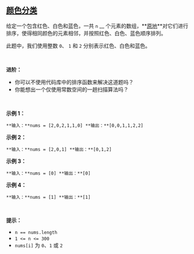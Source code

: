 ## [颜色分类](https://leetcode-cn.com/problems/sort-colors/)

给定一个包含红色、白色和蓝色，一共 `n` __ 个元素的数组，**[原地](https://baike.baidu.com/item/%E5%8E%9F%E5%9C%B0%E7%AE%97%E6%B3%95)**对它们进行排序，使得相同颜色的元素相邻，并按照红色、白色、蓝色顺序排列。

此题中，我们使用整数 `0`、 `1` 和 `2` 分别表示红色、白色和蓝色。

 

**进阶：**

*   你可以不使用代码库中的排序函数来解决这道题吗？
*   你能想出一个仅使用常数空间的一趟扫描算法吗？

 

**示例 1：**

`
**输入：**nums = [2,0,2,1,1,0]
**输出：**[0,0,1,1,2,2]
`

**示例 2：**

`
**输入：**nums = [2,0,1]
**输出：**[0,1,2]
`

**示例 3：**

`
**输入：**nums = [0]
**输出：**[0]
`

**示例 4：**

`
**输入：**nums = [1]
**输出：**[1]
`

 

**提示：**

*   `n == nums.length`
*   `1 <= n <= 300`
*   `nums[i]` 为 `0`、`1` 或 `2`